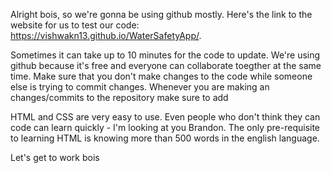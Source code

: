 Alright bois, so we're gonna be using github mostly. Here's the link to the website for us to test our code: https://vishwakn13.github.io/WaterSafetyApp/. 

Sometimes it can take up to 10 minutes for the code to update. We're using github because it's free and everyone can collaborate toegther at the same time. Make sure that you don't make changes to the code while someone else is trying to commit changes. Whenever you are making an changes/commits to the repository make sure to add 

HTML and CSS are very easy to use. Even people who don't think they can code can learn quickly - I'm looking at you Brandon. The only pre-requisite to learning HTML is knowing more than 500 words in the english language.

Let's get to work bois
